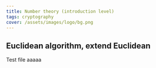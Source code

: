 ```yaml
---
title: Number theory (introduction level)
tags: cryptography
cover: /assets/images/logo/bg.png
---
```


## Euclidean algorithm, extend Euclidean
Test file aaaaa
